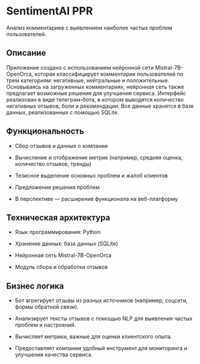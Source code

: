 # SentimentAI PPR
Анализ комментариев с выявлением наиболее частых проблем пользователей.

## Описание

Приложение создано с использованием нейронной сети Mistral-7B-OpenOrca, которая классифицирует комментарии пользователей по трем категориям: негативные, нейтральные и положительные. Основываясь на загруженных комментариях, нейронная сеть также предлагает возможные решения для улучшения сервиса. Интерфейс реализован в виде телеграм-бота, в котором выводятся количество негативных отзывов, боли и рекомендации. Все данные хранятся в базе данных, реализованных с помощью SQLite. 

## Функциональность

 - Сбор отзывов и данных о компании

 - Вычисление и отображение метрик (например, средняя оценка, количество отзывов, тренды)

 - Тезисное выделение основных проблем и жалоб клиентов

 - Предложение решения проблем

 - В перспективе — расширение функционала на веб-платформу

## Техническая архитектура

 - Язык программирования: Python

 - Хранение данных: база данных (SQLite)

 - Нейронная сеть Mistral-7B-OpenOrca

 - Модуль сбора и обработки отзывов

## Бизнес логика

 - Бот агрегирует отзывы из разных источников (например, соцсети, формы обратной связи).

 - Анализирует тексты отзывов с помощью NLP для выявления частых проблем и настроений.

 - Вычисляет метрики, важные для оценки клиентского опыта.

 - Предоставляет компании удобный инструмент для мониторинга и улучшения качества сервиса.

